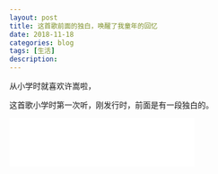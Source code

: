 ```yaml
---
layout: post
title: 这首歌前面的独白，唤醒了我童年的回忆
date: 2018-11-18
categories: blog
tags: [生活]
description: 
---
```


从小学时就喜欢许嵩啦，

这首歌小学时第一次听，刚发行时，前面是有一段独白的。


<iframe frameborder="no" border="0" marginwidth="0" marginheight="0" width=330 height=86 src="//music.163.com/outchain/player?type=3&id=792590636&auto=1&height=66"></iframe>